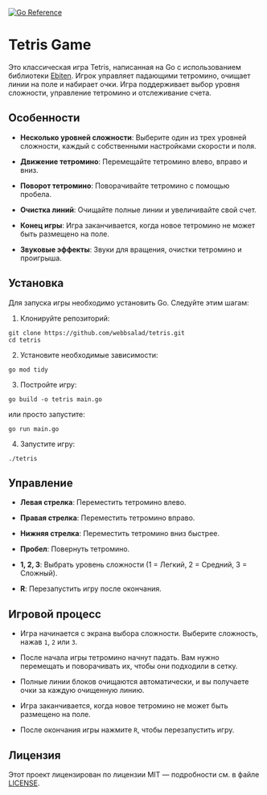 [![Go Reference](https://pkg.go.dev/badge/github.com/natemcintosh/gocombinatorics.svg)](https://pkg.go.dev/github.com/webbsalad/tetris)


# Tetris Game

Это классическая игра Tetris, написанная на Go с использованием библиотеки [Ebiten](https://github.com/hajimehoshi/ebiten). Игрок управляет падающими тетромино, очищает линии на поле и набирает очки. Игра поддерживает выбор уровня сложности, управление тетромино и отслеживание счета.

  

## Особенности

- **Несколько уровней сложности**: Выберите один из трех уровней сложности, каждый с собственными настройками скорости и поля.

- **Движение тетромино**: Перемещайте тетромино влево, вправо и вниз.

- **Поворот тетромино**: Поворачивайте тетромино с помощью пробела.

- **Очистка линий**: Очищайте полные линии и увеличивайте свой счет.

- **Конец игры**: Игра заканчивается, когда новое тетромино не может быть размещено на поле.

- **Звуковые эффекты**: Звуки для вращения, очистки тетромино и проигрыша.

  

## Установка

Для запуска игры необходимо установить Go. Следуйте этим шагам:

  

1. Клонируйте репозиторий:
```
git clone https://github.com/webbsalad/tetris.git
cd tetris

```


2. Установите необходимые зависимости:
```
go mod tidy

```


3. Постройте игру:
```
go build -o tetris main.go

```

или просто запустите:
```
go run main.go

```
  

4. Запустите игру:
```
./tetris

```

  

## Управление

- **Левая стрелка**: Переместить тетромино влево.

- **Правая стрелка**: Переместить тетромино вправо.

- **Нижняя стрелка**: Переместить тетромино вниз быстрее.

- **Пробел**: Повернуть тетромино.

- **1, 2, 3**: Выбрать уровень сложности (1 = Легкий, 2 = Средний, 3 = Сложный).

- **R**: Перезапустить игру после окончания.

  

## Игровой процесс

- Игра начинается с экрана выбора сложности. Выберите сложность, нажав `1`, `2` или `3`.

- После начала игры тетромино начнут падать. Вам нужно перемещать и поворачивать их, чтобы они подходили в сетку.

- Полные линии блоков очищаются автоматически, и вы получаете очки за каждую очищенную линию.

- Игра заканчивается, когда новое тетромино не может быть размещено на поле.

- После окончания игры нажмите `R`, чтобы перезапустить игру.

  

## Лицензия

Этот проект лицензирован по лицензии MIT — подробности см. в файле [LICENSE](LICENSE).